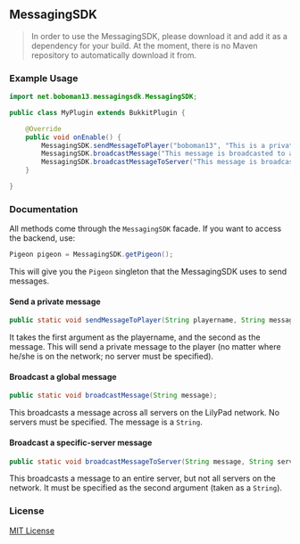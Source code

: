 MessagingSDK
-----

> In order to use the MessagingSDK, please download it and add it as a dependency for your build. At the moment, there is no Maven repository to automatically download it from.

### Example Usage
```java
import net.boboman13.messagingsdk.MessagingSDK;

public class MyPlugin extends BukkitPlugin {

    @Override
    public void onEnable() {
        MessagingSDK.sendMessageToPlayer("boboman13", "This is a private message");
        MessagingSDK.broadcastMessage("This message is broadcasted to all servers");
        MessagingSDK.broadcastMessageToServer("This message is broadcasted to one server", "myServer");
    }

}
```

### Documentation
All methods come through the `MessagingSDK` facade. If you want to access the backend, use:
```java
Pigeon pigeon = MessagingSDK.getPigeon();
```

This will give you the `Pigeon` singleton that the MessagingSDK uses to send messages.

#### Send a private message
```java
public static void sendMessageToPlayer(String playername, String message);
```

It takes the first argument as the playername, and the second as the message. This will send a private message to the player (no matter where he/she is on the network; no server must be specified).

#### Broadcast a global message
```java
public static void broadcastMessage(String message);
```

This broadcasts a message across all servers on the LilyPad network. No servers must be specified. The message is a `String`.

#### Broadcast a specific-server message
```java
public static void broadcastMessageToServer(String message, String server);
```

This broadcasts a message to an entire server, but not all servers on the network. It must be specified as the second argument (taken as a `String`).

### License
[MIT License](./LICENSE)
